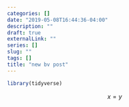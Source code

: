 ```yaml
---
categories: []
date: "2019-05-08T16:44:36-04:00"
description: ""
draft: true
externalLink: ""
series: []
slug: ""
tags: []
title: "new bv post"
---
```


```r
library(tidyverse)
```

$$ x = y $$